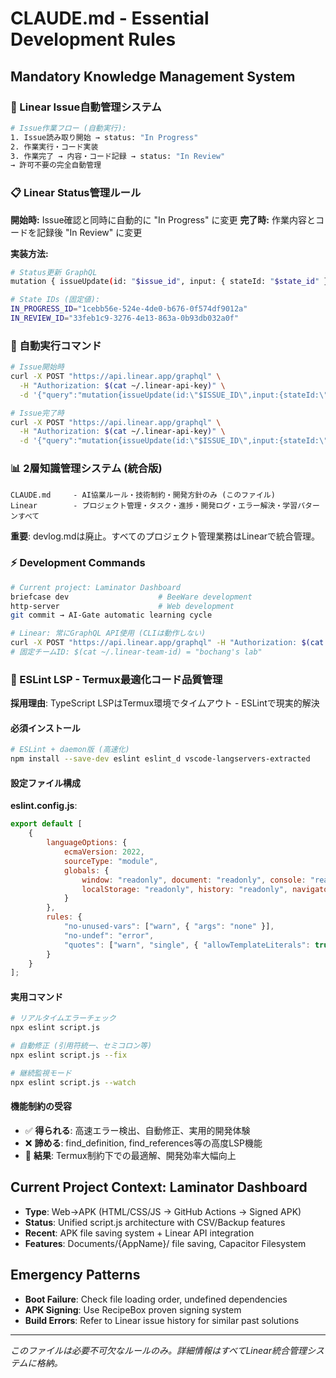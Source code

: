# CLAUDE.md - Essential Development Rules

## Mandatory Knowledge Management System

### 🔄 Linear Issue自動管理システム
```bash
# Issue作業フロー (自動実行):
1. Issue読み取り開始 → status: "In Progress"
2. 作業実行・コード実装
3. 作業完了 → 内容・コード記録 → status: "In Review"
→ 許可不要の完全自動管理
```

### 📋 Linear Status管理ルール
**開始時:** Issue確認と同時に自動的に "In Progress" に変更
**完了時:** 作業内容とコードを記録後 "In Review" に変更

**実装方法:**
```bash
# Status更新 GraphQL
mutation { issueUpdate(id: "$issue_id", input: { stateId: "$state_id" }) }

# State IDs (固定値):
IN_PROGRESS_ID="1cebb56e-524e-4de0-b676-0f574df9012a"
IN_REVIEW_ID="33feb1c9-3276-4e13-863a-0b93db032a0f"
```

### 🤖 自動実行コマンド
```bash
# Issue開始時
curl -X POST "https://api.linear.app/graphql" \
  -H "Authorization: $(cat ~/.linear-api-key)" \
  -d '{"query":"mutation{issueUpdate(id:\"$ISSUE_ID\",input:{stateId:\"1cebb56e-524e-4de0-b676-0f574df9012a\"})}"}'

# Issue完了時  
curl -X POST "https://api.linear.app/graphql" \
  -H "Authorization: $(cat ~/.linear-api-key)" \
  -d '{"query":"mutation{issueUpdate(id:\"$ISSUE_ID\",input:{stateId:\"33feb1c9-3276-4e13-863a-0b93db032a0f\"})}"}'
```

### 📊 2層知識管理システム (統合版)
```
CLAUDE.md     - AI協業ルール・技術制約・開発方針のみ (このファイル)
Linear        - プロジェクト管理・タスク・進捗・開発ログ・エラー解決・学習パターンすべて
```

**重要**: devlog.mdは廃止。すべてのプロジェクト管理業務はLinearで統合管理。

### ⚡ Development Commands
```bash
# Current project: Laminator Dashboard
briefcase dev                    # BeeWare development
http-server                      # Web development
git commit → AI-Gate automatic learning cycle

# Linear: 常にGraphQL API使用 (CLIは動作しない)
curl -X POST "https://api.linear.app/graphql" -H "Authorization: $(cat ~/.linear-api-key)"
# 固定チームID: $(cat ~/.linear-team-id) = "bochang's lab"
```

### 🔧 ESLint LSP - Termux最適化コード品質管理
**採用理由**: TypeScript LSPはTermux環境でタイムアウト - ESLintで現実的解決

#### 必須インストール
```bash
# ESLint + daemon版 (高速化)
npm install --save-dev eslint eslint_d vscode-langservers-extracted
```

#### 設定ファイル構成
**eslint.config.js**:
```javascript
export default [
    {
        languageOptions: {
            ecmaVersion: 2022,
            sourceType: "module",
            globals: {
                window: "readonly", document: "readonly", console: "readonly",
                localStorage: "readonly", history: "readonly", navigator: "readonly"
            }
        },
        rules: {
            "no-unused-vars": ["warn", { "args": "none" }],
            "no-undef": "error",
            "quotes": ["warn", "single", { "allowTemplateLiterals": true }]
        }
    }
];
```

#### 実用コマンド
```bash
# リアルタイムエラーチェック
npx eslint script.js

# 自動修正 (引用符統一、セミコロン等)
npx eslint script.js --fix

# 継続監視モード
npx eslint script.js --watch
```

#### 機能制約の受容
- ✅ **得られる**: 高速エラー検出、自動修正、実用的開発体験
- ❌ **諦める**: find_definition, find_references等の高度LSP機能
- 🎯 **結果**: Termux制約下での最適解、開発効率大幅向上

## Current Project Context: Laminator Dashboard
- **Type**: Web→APK (HTML/CSS/JS → GitHub Actions → Signed APK)
- **Status**: Unified script.js architecture with CSV/Backup features
- **Recent**: APK file saving system + Linear API integration
- **Features**: Documents/{AppName}/ file saving, Capacitor Filesystem

## Emergency Patterns
- **Boot Failure**: Check file loading order, undefined dependencies
- **APK Signing**: Use RecipeBox proven signing system 
- **Build Errors**: Refer to Linear issue history for similar past solutions

---
*このファイルは必要不可欠なルールのみ。詳細情報はすべてLinear統合管理システムに格納。*